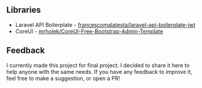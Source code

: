 ## Libraries

* Laravel API Boilerplate - [francescomalatesta/laravel-api-boilerplate-jwt](https://github.com/francescomalatesta/laravel-api-boilerplate-jwt)
* CoreUI - [mrholek/CoreUI-Free-Bootstrap-Admin-Template](https://github.com/mrholek/CoreUI-Free-Bootstrap-Admin-Template)

## Feedback

I currently made this project for final project. I decided to share it here to help anyone with the same needs. If you have any feedback to improve it, feel free to make a suggestion, or open a PR!

